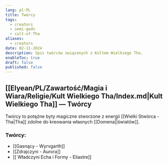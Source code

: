 ```yaml
---
lang: pl-PL
title: Twórcy
tags:
  - creators
  - semi-gods
  - cult-of-Tha
aliases:
  - creators
date: 02-11-2024
description: Spis twórców związanych z Kultem Wielkiego Tha.
enableToc: true
draft: false
published: false
---
```

## [[Elyean/PL/Zawartość/Magia i Wiara/Religie/Kult Wielkiego Tha/Index.md|Kult Wielkiego Tha]] — Twórcy

Twórcy to potężne byty magiczne stworzone z energii [[Wielki Stwórca - Tha|Tha]] zdolne do kreowania własnych [[Domena||światów]].

### Twórcy:
- [[Gasnący - Wyrvgarth]]
- [[Zdrajczyni - Aurora]]
- [[ Władczyni Echa i Formy - Eliastre]]
